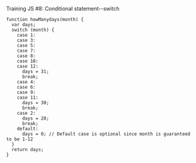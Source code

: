 Training JS #8: Conditional statement--switch

    function howManydays(month) {
      var days;
      switch (month) {
        case 1:
        case 3:
        case 5:
        case 7:
        case 8:
        case 10:
        case 12:
          days = 31;
          break;
        case 4:
        case 6:
        case 9:
        case 11:
          days = 30;
          break;
        case 2:
          days = 28;
          break;
        default:
          days = 0; // Default case is optional since month is guaranteed to be 1-12
      }
      return days;
    }
